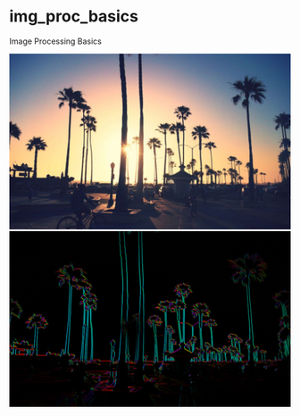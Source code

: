 # img_proc_basics
Image Processing Basics

![alt text](https://github.com/kerm1t/img_proc_basics/blob/float/data/california_sunset.jpg)
![alt text](https://github.com/kerm1t/img_proc_basics/blob/float/data/output.png)
